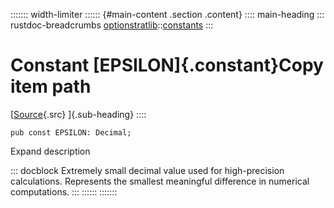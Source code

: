 ::::::: width-limiter
:::::: {#main-content .section .content}
:::: main-heading
::: rustdoc-breadcrumbs
[optionstratlib](../index.html)::[constants](index.html)
:::

# Constant [EPSILON]{.constant}Copy item path

[[Source](../../src/optionstratlib/constants.rs.html#34){.src}
]{.sub-heading}
::::

``` {.rust .item-decl}
pub const EPSILON: Decimal;
```

Expand description

::: docblock
Extremely small decimal value used for high-precision calculations.
Represents the smallest meaningful difference in numerical computations.
:::
::::::
:::::::
